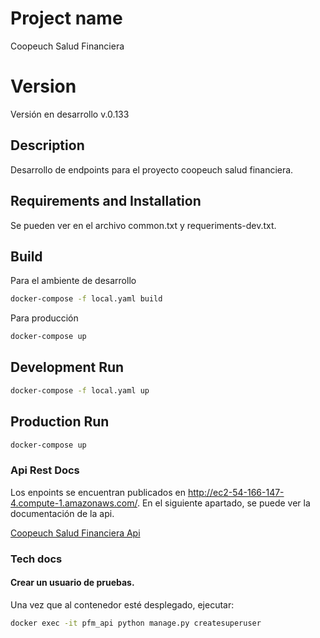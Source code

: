 # Project name

Coopeuch Salud Financiera

# Version 

Versión en desarrollo v.0.133

## Description

Desarrollo de endpoints para el proyecto coopeuch salud financiera.

## Requirements and Installation

Se pueden ver en el archivo common.txt y requeriments-dev.txt.

## Build

Para el ambiente de desarrollo

```bash
docker-compose -f local.yaml build
```

Para producción

```bash
docker-compose up
```

## Development Run

```bash
docker-compose -f local.yaml up
```

## Production Run

```bash
docker-compose up
```

### Api Rest Docs

Los enpoints se encuentran publicados en http://ec2-54-166-147-4.compute-1.amazonaws.com/. En el siguiente apartado, se puede ver la documentación de la api.

[Coopeuch Salud Financiera Api](API.md)

### Tech docs

#### Crear un usuario de pruebas. 

Una vez que al contenedor esté desplegado, ejecutar:

```bash
docker exec -it pfm_api python manage.py createsuperuser
```
